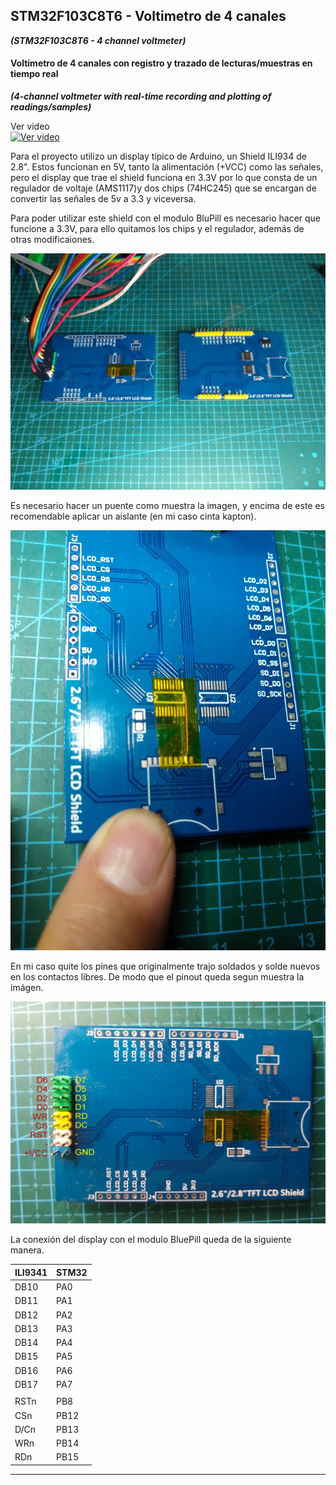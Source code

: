 ## STM32F103C8T6 - Voltimetro de 4 canales
***(STM32F103C8T6 - 4 channel voltmeter)***
#### Voltimetro de 4 canales con registro y trazado de lecturas/muestras en tiempo real
***(4-channel voltmeter with real-time recording and plotting of readings/samples)***

Ver video  
[![Ver video](https://img.youtube.com/vi/DioO7w2Ja70/0.jpg)](https://www.youtube.com/watch?v=DioO7w2Ja70)

Para el proyecto utilizo un display típico de Arduino, un Shield ILI934 de 2.8". Estos funcionan en 5V, tanto la alimentación (+VCC) como las señales, pero el display que trae el shield funciona en 3.3V por lo que consta de un regulador de voltaje (AMS1117)y dos chips (74HC245) que se encargan de convertir las señales de 5v a 3.3 y viceversa.

Para poder utilizar este shield con el modulo BluPill es necesario hacer que funcione a 3.3V, para ello quitamos los chips y el regulador, además de otras modificaiones.

![](https://github.com/Arturrito63/4Channel-DVM/blob/main/Documents/Display%20ILI9341%20ante%20y%20despues.jpg)

Es necesario hacer un puente como muestra la imagen, y encima de este es recomendable aplicar un aislante (en mi caso cinta kapton).

![](https://github.com/Arturrito63/4Channel-DVM/blob/main/Documents/ILI9341%203V3%20reset%20jumper.jpg)

En mi caso quite los pines que originalmente trajo soldados y solde nuevos en los contactos libres. De modo que el pinout queda segun muestra la imágen.

![](https://github.com/Arturrito63/4Channel-DVM/blob/main/Documents/ILI934%203V3%20pinout.jpg) 


La conexión del display con el modulo BluePill queda de la siguiente manera.
 
| ILI9341 | STM32 |
| ------------ | ------------ |
|  DB10 | PA0  |
|  DB11 | PA1  |
|  DB12 | PA2  |
|  DB13 | PA3  |
|  DB14 | PA4  |
|  DB15 | PA5  |
|  DB16 | PA6  |
|  DB17 | PA7  |
|   |   |
|  RSTn | PB8  |
|  CSn | PB12  |
|  D/Cn | PB13  |
|  WRn | PB14  |
|  RDn | PB15  |

------------

